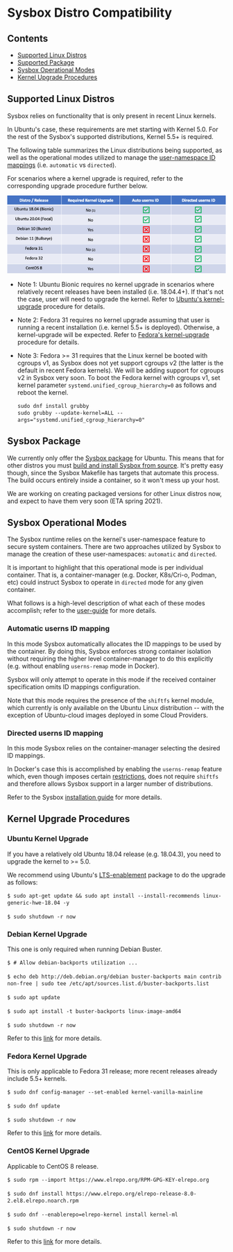 # Sysbox Distro Compatibility

## Contents

-   [Supported Linux Distros](#supported-linux-distros)
-   [Supported Package](#sysbox-package)
-   [Sysbox Operational Modes](#Sysbox-Operational-Modes)
-   [Kernel Upgrade Procedures](#Kernel-Upgrade-Procedures)

## Supported Linux Distros

Sysbox relies on functionality that is only present in recent Linux kernels.

In Ubuntu's case, these requirements are met starting with Kernel 5.0. For
the rest of the Sysbox's supported distributions, Kernel 5.5+ is required.

The following table summarizes the Linux distributions being supported, as well
as the operational modes utilized to manage the [user-namespace ID mappings](user-guide/security.md#user-namespace-id-mapping)
(i.e. `automatic` vs `directed`).

For scenarios where a kernel upgrade is required, refer to the corresponding
upgrade procedure further below.

<p align="center">
    <img alt="sysbox" src="figures/distro-support-matrix.png" width="1000x" />
</p>

* Note 1: Ubuntu Bionic requires no kernel upgrade in scenarios where relatively
recent releases have been installed (i.e. 18.04.4+). If that's not the
case, user will need to upgrade the kernel. Refer to [Ubuntu's kernel-upgrade](#Ubuntu-Kernel-Upgrade)
procedure for details.

* Note 2: Fedora 31 requires no kernel upgrade assuming that user is running a recent
installation (i.e. kernel 5.5+ is deployed). Otherwise, a kernel-upgrade will be
expected. Refer to [Fedora's kernel-upgrade](#Fedora-kernel-upgrade) procedure for details.

* Note 3: Fedora >= 31 requires that the Linux kernel be booted with cgroups v1,
  as Sysbox does not yet support cgroups v2 (the latter is the default in recent
  Fedora kernels). We will be adding support for cgroups v2 in Sysbox very
  soon. To boot the Fedora kernel with cgroups v1, set kernel parameter
  `systemd.unified_cgroup_hierarchy=0` as follows and reboot the kernel.

  ```
  sudo dnf install grubby
  sudo grubby --update-kernel=ALL --args="systemd.unified_cgroup_hierarchy=0"
  ```

## Sysbox Package

We currently only offer the [Sysbox package](../releases) for Ubuntu. This means that for
other distros you must [build and install Sysbox from source](https://github.com/nestybox/sysbox/blob/master/docs/developers-guide/build.md).
It's pretty easy though, since the Sysbox Makefile has targets that automate this process.
The build occurs entirely inside a container, so it won't mess up your host.

We are working on creating packaged versions for other Linux distros now, and
expect to have them very soon (ETA spring 2021).

## Sysbox Operational Modes

The Sysbox runtime relies on the kernel's user-namespace feature to secure
system containers. There are two approaches utilized by Sysbox to manage the
creation of these user-namespaces: `automatic` and `directed`.

It is important to highlight that this operational mode is per individual
container. That is, a container-manager (e.g. Docker, K8s/Cri-o, Podman, etc)
could instruct Sysbox to operate in `directed` mode for any given container.

What follows is a high-level description of what each of these modes accomplish;
refer to the [user-guide](./user-guide/security.md#user-namespace-id-mapping) for
more details.

### Automatic userns ID mapping

In this mode Sysbox automatically allocates the ID mappings to be used by the
container. By doing this, Sysbox enforces strong container isolation without
requiring the higher level container-manager to do this explicitly (e.g. without
enabling `userns-remap` mode in Docker).

Sysbox will only attempt to operate in this mode if the received container
specification omits ID mappings configuration.

Note that this mode requires the presence of the `shiftfs` kernel module, which
currently is only available on the Ubuntu Linux distribution -- with the exception
of Ubuntu-cloud images deployed in some Cloud Providers.

### Directed userns ID mapping

In this mode Sysbox relies on the container-manager selecting the desired ID
mappings.

In Docker's case this is accomplished by enabling the `userns-remap` feature
which, even though imposes certain [restrictions](https://docs.docker.com/engine/security/userns-remap/#user-namespace-known-limitations),
does not require `shiftfs` and therefore allows Sysbox support in a larger
number of distributions.

Refer to the Sysbox [installation guide](./user-guide/install.md#docker-userns-remap)
for more details.

## Kernel Upgrade Procedures

### Ubuntu Kernel Upgrade

If you have a relatively old Ubuntu 18.04 release (e.g. 18.04.3), you need to upgrade the kernel to >= 5.0.

We recommend using Ubuntu's [LTS-enablement](https://wiki.ubuntu.com/Kernel/LTSEnablementStack) package to do the upgrade as follows:

```console
$ sudo apt-get update && sudo apt install --install-recommends linux-generic-hwe-18.04 -y

$ sudo shutdown -r now
```

### Debian Kernel Upgrade

This one is only required when running Debian Buster.

```
$ # Allow debian-backports utilization ...

$ echo deb http://deb.debian.org/debian buster-backports main contrib non-free | sudo tee /etc/apt/sources.list.d/buster-backports.list

$ sudo apt update

$ sudo apt install -t buster-backports linux-image-amd64

$ sudo shutdown -r now
```

Refer to this [link](https://wiki.debian.org/HowToUpgradeKernel) for more details.


### Fedora Kernel Upgrade

This is only applicable to Fedora 31 release; more recent releases already
include 5.5+ kernels.

```
$ sudo dnf config-manager --set-enabled kernel-vanilla-mainline

$ sudo dnf update

$ sudo shutdown -r now
```

Refer to this [link](https://www.cloudinsidr.com/content/how-to-upgrade-the-linux-kernel-in-fedora-29/) for more details.

### CentOS Kernel Upgrade

Applicable to CentOS 8 release.

```
$ sudo rpm --import https://www.elrepo.org/RPM-GPG-KEY-elrepo.org

$ sudo dnf install https://www.elrepo.org/elrepo-release-8.0-2.el8.elrepo.noarch.rpm

$ sudo dnf --enablerepo=elrepo-kernel install kernel-ml

$ sudo shutdown -r now
```

Refer to this [link](https://vitux.com/how-to-upgrade-the-kernel-on-centos-8-0/) for more details.
